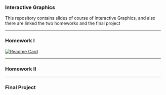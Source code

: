 ### Interactive Graphics
This repository contains slides of course of Interactive Graphics, and also there are linked the two homeworks and the final project

---

### Homework I

[![Readme Card](https://github-readme-stats.vercel.app/api/pin/?username=pancio-code&repo=Homework-I-Interactive-Graphics)](https://github.com/Pancio-code/https://github.com/Pancio-code/Homework-I-Interactive-Graphics)

---

### Homework II

---

### Final Project



